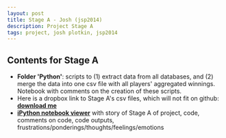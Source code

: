 ```yaml
---
layout: post
title: Stage A - Josh (jsp2014)
description: Project Stage A
tags: project, josh plotkin, jsp2014
---
```


## Contents for Stage A

* __Folder 'Python'__: scripts to (1) extract data from all databases, and (2) merge the data into one csv file with all players' aggregated winnings. Notebook with comments on the creation of these scripts.
*  Here is a dropbox link to Stage A's csv files, which will not fit on github: __[download me](https://www.dropbox.com/sh/inl7pz9c0p8mlt5/8V06gsvewk)__
* __[iPython notebook viewer](http://nbviewer.ipython.org/github/joshplotkin/edav/blob/gh-pages/projects/jsp2014/StageA/PYTHON/StageA.ipynb?create=1)__ with story of Stage A of project, code, comments on code, code outputs, frustrations/ponderings/thoughts/feelings/emotions